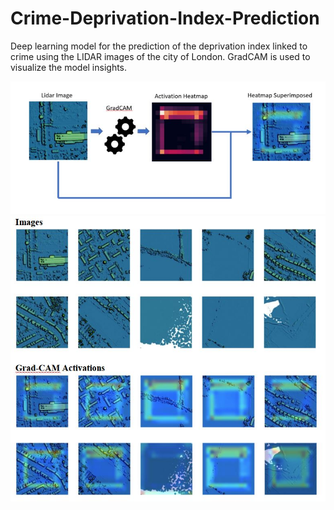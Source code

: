 # Crime-Deprivation-Index-Prediction
Deep learning model for the prediction of the deprivation index linked to crime using the LIDAR images of the city of London.  GradCAM is used to visualize the model insights.

![alt text](https://github.com/unnikrishnansivakumar/Crime-Deprivation-Index-Prediction/blob/main/images/gradcamlidar.JPG)
![alt text](https://github.com/unnikrishnansivakumar/Crime-Deprivation-Index-Prediction/blob/main/images/gradcamactivations.JPG)
